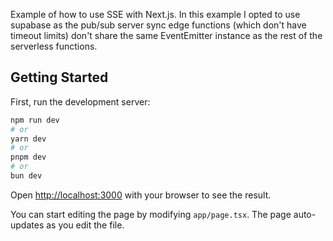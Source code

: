 Example of how to use SSE with Next.js. In this example I opted to use supabase as the pub/sub server sync edge functions (which don't have timeout limits) don't share the same EventEmitter instance as the rest of the serverless functions.


## Getting Started

First, run the development server:

```bash
npm run dev
# or
yarn dev
# or
pnpm dev
# or
bun dev
```

Open [http://localhost:3000](http://localhost:3000) with your browser to see the result.

You can start editing the page by modifying `app/page.tsx`. The page auto-updates as you edit the file.